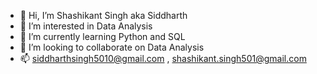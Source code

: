 - 👋 Hi, I’m Shashikant Singh aka Siddharth
- 👀 I’m interested in Data Analysis
- 🌱 I’m currently learning Python and SQL
- 💞️ I’m looking to collaborate on Data Analysis
- 📫 siddharthsingh5010@gmail.com , shashikant.singh501@gmail.com
